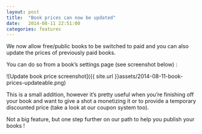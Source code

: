 ```yaml
---
layout: post
title:  "Book prices can now be updated"
date:   2014-08-11 22:51:00
categories: features
---
```


We now allow free/public books to be switched to paid and you can also update the prices of previously paid books.

<!-- more -->

You can do so from a book’s settings page (see screenshot below) :

![Update book price screenshot]({{ site.url }}assets/2014-08-11-book-prices-updateable.png)

This is a small addition, however it’s pretty useful when you’re finishing off your book and want to give a shot a monetizing it or to provide a temporary discounted price (take a look at our coupon system too).

Not a big feature, but one step further on our path to help you publish your books !
